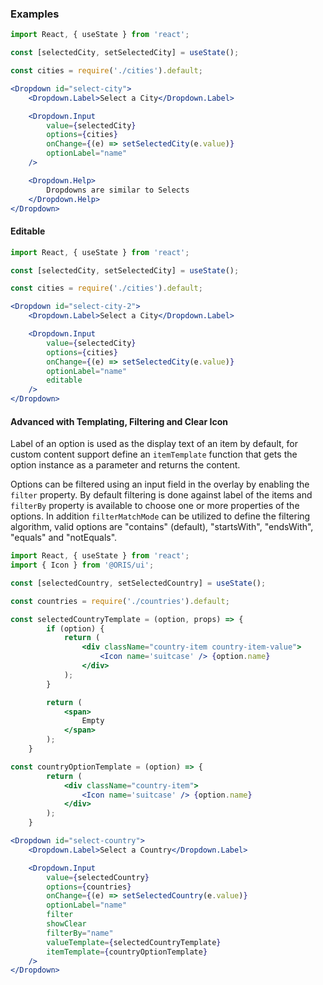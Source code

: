 ### Examples

```jsx
import React, { useState } from 'react';

const [selectedCity, setSelectedCity] = useState();

const cities = require('./cities').default;

<Dropdown id="select-city">
    <Dropdown.Label>Select a City</Dropdown.Label>

    <Dropdown.Input
        value={selectedCity}
        options={cities}
        onChange={(e) => setSelectedCity(e.value)}
        optionLabel="name"
    />

    <Dropdown.Help>
        Dropdowns are similar to Selects
    </Dropdown.Help>
</Dropdown>
```

#### Editable

```jsx
import React, { useState } from 'react';

const [selectedCity, setSelectedCity] = useState();

const cities = require('./cities').default;

<Dropdown id="select-city-2">
    <Dropdown.Label>Select a City</Dropdown.Label>

    <Dropdown.Input
        value={selectedCity}
        options={cities}
        onChange={(e) => setSelectedCity(e.value)}
        optionLabel="name"
        editable
    />
</Dropdown>
```

#### Advanced with Templating, Filtering and Clear Icon

Label of an option is used as the display text of an item by default, for custom content support define an `itemTemplate` function that gets the option instance as a parameter and returns the content.

Options can be filtered using an input field in the overlay by enabling the `filter` property. By default filtering is done against label of the items and `filterBy` property is available to choose one or more properties of the options. In addition `filterMatchMode` can be utilized to define the filtering algorithm, valid options are "contains" (default), "startsWith", "endsWith", "equals" and "notEquals".

```jsx
import React, { useState } from 'react';
import { Icon } from '@ORIS/ui';

const [selectedCountry, setSelectedCountry] = useState();

const countries = require('./countries').default;

const selectedCountryTemplate = (option, props) => {
        if (option) {
            return (
                <div className="country-item country-item-value">
                    <Icon name='suitcase' /> {option.name}
                </div>
            );
        }

        return (
            <span>
                Empty
            </span>
        );
    }

const countryOptionTemplate = (option) => {
        return (
            <div className="country-item">
                <Icon name='suitcase' /> {option.name}
            </div>
        );
    }

<Dropdown id="select-country">
    <Dropdown.Label>Select a Country</Dropdown.Label>

    <Dropdown.Input
        value={selectedCountry}
        options={countries}
        onChange={(e) => setSelectedCountry(e.value)}
        optionLabel="name"
        filter
        showClear
        filterBy="name"
        valueTemplate={selectedCountryTemplate}
        itemTemplate={countryOptionTemplate}
    />
</Dropdown>
```